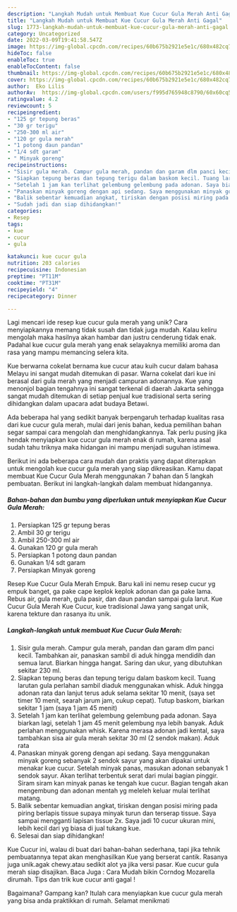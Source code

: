 ```yaml
---
description: "Langkah Mudah untuk Membuat Kue Cucur Gula Merah Anti Gagal"
title: "Langkah Mudah untuk Membuat Kue Cucur Gula Merah Anti Gagal"
slug: 1773-langkah-mudah-untuk-membuat-kue-cucur-gula-merah-anti-gagal
category: Uncategorized
date: 2022-03-09T19:41:58.547Z
image: https://img-global.cpcdn.com/recipes/60b675b2921e5e1c/680x482cq70/kue-cucur-gula-merah-foto-resep-utama.jpg
hideToc: false
enableToc: true
enableTocContent: false
thumbnail: https://img-global.cpcdn.com/recipes/60b675b2921e5e1c/680x482cq70/kue-cucur-gula-merah-foto-resep-utama.jpg
cover: https://img-global.cpcdn.com/recipes/60b675b2921e5e1c/680x482cq70/kue-cucur-gula-merah-foto-resep-utama.jpg
author:  Eko Lilis
authorAv:  https://img-global.cpcdn.com/users/f995d765948c8790/60x60cq50/avatar.jpg
ratingvalue: 4.2
reviewcount: 5
recipeingredient:
- "125 gr tepung beras"
- "30 gr terigu"
- "250-300 ml air"
- "120 gr gula merah"
- "1 potong daun pandan"
- "1/4 sdt garam"
- " Minyak goreng"
recipeinstructions:
- "Sisir gula merah. Campur gula merah, pandan dan garam dlm panci kecil. Tambahkan air, panaskan sambil di aduk hingga mendidih dan semua larut. Biarkan hingga hangat. Saring dan ukur, yang dibutuhkan sekitar 230 ml."
- "Siapkan tepung beras dan tepung terigu dalam baskom kecil. Tuang larutan gula perlahan sambil diaduk menggunakan whisk. Aduk hingga adonan rata dan lanjut terus aduk selama sekitar 10 menit, (saya set timer 10 menit, searah jarum jam, cukup cepat). Tutup baskom, biarkan sekitar 1 jam (saya 1 jam 45 menit)"
- "Setelah 1 jam kan terlihat gelembung gelembung pada adonan. Saya biarkan lagi, setelah 1 jam 45 menit gelembung nya lebih banyak. Aduk perlahan menggunakan whisk. Karena merasa adonan jadi kental, saya tambahkan sisa air gula merah sekitar 30 ml (2 sendok makan). Aduk rata"
- "Panaskan minyak goreng dengan api sedang. Saya menggunakan minyak goreng sebanyak 2 sendok sayur yang akan dipakai untuk menakar kue cucur. Setelah minyak panas, masukan adonan sebanyak 1 sendok sayur. Akan terlihat terbentuk serat dari mulai bagian pinggir. Siram siram kan minyak panas ke tengah kue cucur. Bagian tengah akan mengembung dan adonan mentah yg meleleh keluar mulai terlihat matang."
- "Balik sebentar kemuadian angkat, tiriskan dengan posisi miring pada piring berlapis tissue supaya minyak turun dan terserap tissue. Saya sampai mengganti lapisan tissue 2x. Saya jadi 10 cucur ukuran mini, lebih kecil dari yg biasa di jual tukang kue."
- "Sudah jadi dan siap dihidangkan!"
categories:
- Resep
tags:
- kue
- cucur
- gula

katakunci: kue cucur gula 
nutrition: 203 calories
recipecuisine: Indonesian
preptime: "PT11M"
cooktime: "PT31M"
recipeyield: "4"
recipecategory: Dinner

---
```



Lagi mencari ide resep kue cucur gula merah yang unik? Cara menyiapkannya memang tidak susah dan tidak juga mudah. Kalau keliru mengolah maka hasilnya akan hambar dan justru cenderung tidak enak. Padahal kue cucur gula merah yang enak selayaknya memiliki aroma dan rasa yang mampu memancing selera kita.


Kue berwarna cokelat bernama kue cucur atau kuih cucur dalam bahasa Melayu ini sangat mudah ditemukan di pasar. Warna cokelat dari kue ini berasal dari gula merah yang menjadi campuran adonannya. Kue yang menonjol bagian tengahnya ini sangat terkenal di daerah Jakarta sehingga sangat mudah ditemukan di setiap penjual kue tradisional serta sering dihidangkan dalam upacara adat budaya Betawi.

Ada beberapa hal yang sedikit banyak berpengaruh terhadap kualitas rasa dari kue cucur gula merah, mulai dari jenis bahan, kedua pemilihan bahan segar sampai cara mengolah dan menghidangkannya. Tak perlu pusing jika hendak menyiapkan kue cucur gula merah enak di rumah, karena asal sudah tahu triknya maka hidangan ini mampu menjadi suguhan istimewa.


Berikut ini ada beberapa cara mudah dan praktis yang dapat diterapkan untuk mengolah kue cucur gula merah yang siap dikreasikan. Kamu dapat membuat Kue Cucur Gula Merah menggunakan 7 bahan dan 5 langkah pembuatan. Berikut ini langkah-langkah dalam membuat hidangannya.

<!--inarticleads1-->

##### Bahan-bahan dan bumbu yang diperlukan untuk menyiapkan Kue Cucur Gula Merah:

1. Persiapkan 125 gr tepung beras
1. Ambil 30 gr terigu
1. Ambil 250-300 ml air
1. Gunakan 120 gr gula merah
1. Persiapkan 1 potong daun pandan
1. Gunakan 1/4 sdt garam
1. Persiapkan  Minyak goreng


Resep Kue Cucur Gula Merah Empuk. Baru kali ini nemu resep cucur yg empuk banget, ga pake cape keplok keplok adonan dan ga pake lama. Rebus air, gula merah, gula pasir, dan daun pandan sampai gula larut. Kue Cucur Gula Merah Kue Cucur, kue tradisional Jawa yang sangat unik, karena tekture dan rasanya itu unik. 

<!--inarticleads2-->

##### Langkah-langkah untuk membuat Kue Cucur Gula Merah:

1. Sisir gula merah. Campur gula merah, pandan dan garam dlm panci kecil. Tambahkan air, panaskan sambil di aduk hingga mendidih dan semua larut. Biarkan hingga hangat. Saring dan ukur, yang dibutuhkan sekitar 230 ml.
1. Siapkan tepung beras dan tepung terigu dalam baskom kecil. Tuang larutan gula perlahan sambil diaduk menggunakan whisk. Aduk hingga adonan rata dan lanjut terus aduk selama sekitar 10 menit, (saya set timer 10 menit, searah jarum jam, cukup cepat). Tutup baskom, biarkan sekitar 1 jam (saya 1 jam 45 menit)
1. Setelah 1 jam kan terlihat gelembung gelembung pada adonan. Saya biarkan lagi, setelah 1 jam 45 menit gelembung nya lebih banyak. Aduk perlahan menggunakan whisk. Karena merasa adonan jadi kental, saya tambahkan sisa air gula merah sekitar 30 ml (2 sendok makan). Aduk rata
1. Panaskan minyak goreng dengan api sedang. Saya menggunakan minyak goreng sebanyak 2 sendok sayur yang akan dipakai untuk menakar kue cucur. Setelah minyak panas, masukan adonan sebanyak 1 sendok sayur. Akan terlihat terbentuk serat dari mulai bagian pinggir. Siram siram kan minyak panas ke tengah kue cucur. Bagian tengah akan mengembung dan adonan mentah yg meleleh keluar mulai terlihat matang.
1. Balik sebentar kemuadian angkat, tiriskan dengan posisi miring pada piring berlapis tissue supaya minyak turun dan terserap tissue. Saya sampai mengganti lapisan tissue 2x. Saya jadi 10 cucur ukuran mini, lebih kecil dari yg biasa di jual tukang kue.
1. Selesai dan siap dihidangkan!

Kue Cucur ini, walau di buat dari bahan-bahan sederhana, tapi jika tehnik pembuatannya tepat akan menghasilkan Kue yang berserat cantik. Rasanya juga unik.agak chewy.atau sedikit alot ya jika versi pasar. Kue cucur gula merah siap disajikan. Baca Juga : Cara Mudah bikin Corndog Mozarella dirumah. Tips dan trik kue cucur anti gagal ! 

Bagaimana? Gampang kan? Itulah cara menyiapkan kue cucur gula merah yang bisa anda praktikkan di rumah. Selamat menikmati
